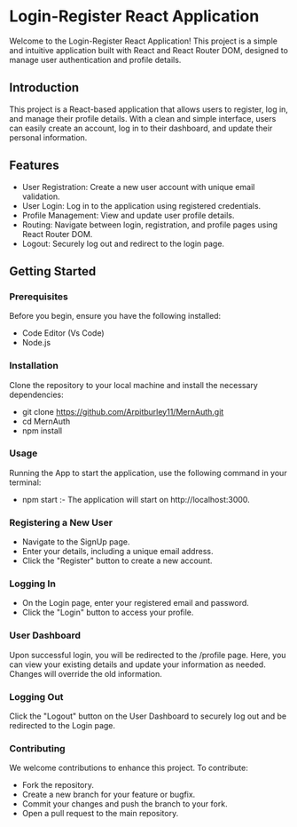 # Login-Register React Application
Welcome to the Login-Register React Application! This project is a simple and intuitive application built with React and React Router DOM, designed to manage user authentication and profile details.

## Introduction
This project is a React-based application that allows users to register, log in, and manage their profile details. With a clean and simple interface, users can easily create an account, log in to their dashboard, and update their personal information.

## Features
* User Registration: Create a new user account with unique email validation.
* User Login: Log in to the application using registered credentials.
* Profile Management: View and update user profile details.
* Routing: Navigate between login, registration, and profile pages using React Router DOM.
* Logout: Securely log out and redirect to the login page.

## Getting Started
### Prerequisites
Before you begin, ensure you have the following installed:
* Code Editor (Vs Code)
* Node.js
### Installation
Clone the repository to your local machine and install the necessary dependencies:

* git clone https://github.com/Arpitburley11/MernAuth.git
* cd MernAuth
* npm install

### Usage
Running the App
to start the application, use the following command in your terminal:
* npm start :- The application will start on http://localhost:3000.

### Registering a New User
* Navigate to the SignUp page.
* Enter your details, including a unique email address.
* Click the "Register" button to create a new account.

### Logging In
* On the Login page, enter your registered email and password.
* Click the "Login" button to access your profile.

### User Dashboard
Upon successful login, you will be redirected to the /profile page. Here, you can view your existing details and update your information as needed. Changes will override the old information.

### Logging Out
Click the "Logout" button on the User Dashboard to securely log out and be redirected to the Login page.

### Contributing
We welcome contributions to enhance this project. To contribute:

* Fork the repository.
* Create a new branch for your feature or bugfix.
* Commit your changes and push the branch to your fork.
* Open a pull request to the main repository.
